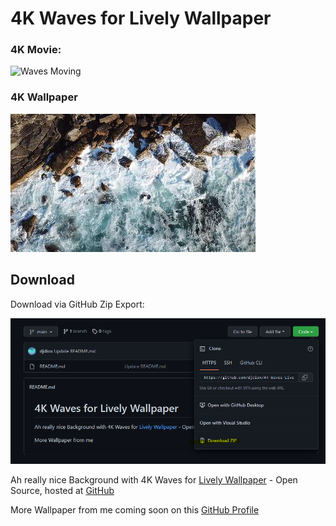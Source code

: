 # 4K Waves for Lively Wallpaper

### 4K Movie:

![Waves Moving](cj4abeus.gif)

### 4K Wallpaper

![Waves](fzcbyla4.jpg)

## Download

Download via GitHub Zip Export:

![Screenshot](./screenshot.png)

Ah really nice Background with 4K Waves for [Lively Wallpaper](https://rocksdanister.github.io/lively/) - Open Source, hosted at [GitHub](https://github.com/rocksdanister/lively)

More Wallpaper from me coming soon on this [GitHub Profile](https://github.com/djdiox)
